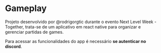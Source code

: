 # Gameplay
Projeto desenvolvido por @rodrigorgtic durante o evento Next Level Week - Together, trata-se de um aplicativo em react native para organizar e gerenciar partidas de games.

Para acessar as funcionalidades do app é necessário **se autenticar no discord**.


